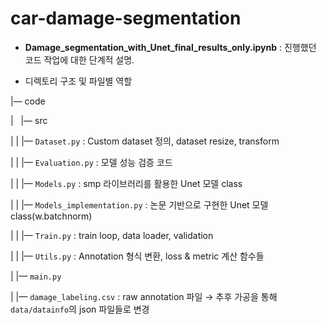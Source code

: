 # car-damage-segmentation

* **Damage_segmentation_with_Unet_final_results_only.ipynb** : 진행했던 코드 작업에 대한 단계적 설명. 

* 디렉토리 구조 및 파일별 역할


|— code

|  &nbsp; |— src
> 

|   |   |— `Dataset.py` : Custom dataset 정의, dataset resize, transform
> 

|   |    |— `Evaluation.py` : 모델 성능 검증 코드
> 

|   |    |— `Models.py` : smp 라이브러리를 활용한 Unet 모델 class
> 

|   |    |— `Models_implementation.py` : 논문 기반으로 구현한 Unet 모델 class(w.batchnorm)
> 

|   |    |— `Train.py` : train loop, data loader, validation
> 

|   |    |— `Utils.py` : Annotation 형식 변환, loss & metric 계산 함수들
> 

|   |— `main.py`
> 

|   |— `damage_labeling.csv` : raw annotation 파일 → 추후 가공을 통해 `data/datainfo`의 json 파일들로 변경
>
